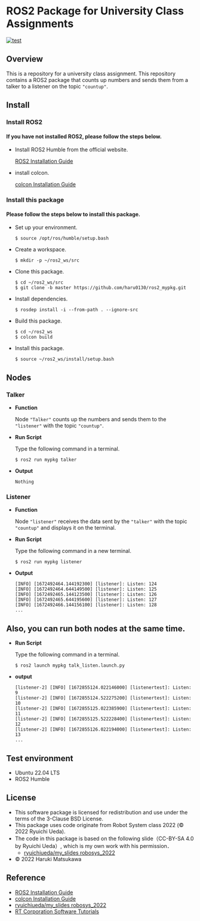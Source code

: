 # **ROS2 Package for University Class Assignments**



[![test](https://github.com/haru0130/ros2_mypkg/actions/workflows/test.yml/badge.svg)](https://github.com/haru0130/ros2_mypkg/actions/workflows/test.yml)


## **Overview**

This is a repository for a university class assignment. This repository contains a ROS2 package that counts up numbers and sends them from a talker to a listener on the topic `"countup"`.
## **Install**

### **Install ROS2**
   #### **If you have not installed ROS2, please follow the steps below.**



* Install ROS2 Humble from the official website.

    [ROS2 Installation Guide][def3]

[def3]: https://docs.ros.org/en/humble/Installation.html

* install colcon.

    [colcon Installation Guide][def2]

[def2]:https://docs.ros.org/en/humble/Tutorials/Beginner-Client-Libraries/Colcon-Tutorial.html
    

### **Install this package**

#### **Please follow the steps below to install this package.**

* Set up your environment.

    ```
    $ source /opt/ros/humble/setup.bash
    ```

* Create a workspace.

    ```
    $ mkdir -p ~/ros2_ws/src
    ```


* Clone this package.

    ``` 
    $ cd ~/ros2_ws/src
    $ git clone -b master https://github.com/haru0130/ros2_mypkg.git
    ```
* Install dependencies.

    ```
    $ rosdep install -i --from-path . --ignore-src
    ```

* Build this package.

    ```
    $ cd ~/ros2_ws
    $ colcon build
    ```
* Install this package.


    ```
    $ source ~/ros2_ws/install/setup.bash
    ```







  

 
  

## **Nodes**

### **Talker**
* **Function**
  
  Node `"Talker"` counts up the numbers and sends them to the `"listener"` with the topic `"countup"`.

*  **Run Script**

   Type the following command in a terminal.

     ``` 
    $ ros2 run mypkg talker
      ```
* **Output**
   ``` 
   Nothing
    ```
### **Listener**
* **Function**
    
     Node `"listener"` receives the data sent by the `"talker"` with the topic `"countup"` and displays it on the terminal.

*  **Run Script**

    Type the following command in a new terminal.
     ``` 
    $ ros2 run mypkg listener
      ```
* **Output**
    ``` 
    [INFO] [1672492464.144192300] [listener]: Listen: 124
    [INFO] [1672492464.644149500] [listener]: Listen: 125
    [INFO] [1672492465.144123500] [listener]: Listen: 126
    [INFO] [1672492465.644195600] [listener]: Listen: 127
    [INFO] [1672492466.144156100] [listener]: Listen: 128
    ...
     ```

## **Also, you can run both nodes at the same time.**

* **Run Script**

    Type the following command in a terminal.
     ``` 
    $ ros2 launch mypkg talk_listen.launch.py
    ```
* **output**
    ``` 
    [listener-2] [INFO] [1672855124.022146000] [listenertest]: Listen: 9
    [listener-2] [INFO] [1672855124.522275200] [listenertest]: Listen: 10
    [listener-2] [INFO] [1672855125.022385900] [listenertest]: Listen: 11
    [listener-2] [INFO] [1672855125.522228400] [listenertest]: Listen: 12
    [listener-2] [INFO] [1672855126.022194000] [listenertest]: Listen: 13
    ...
    ```





## Test environment

 * Ubuntu 22.04 LTS
 * ROS2 Humble

## License


* This software package is licensed for redistribution and use under the terms of the 3-Clause BSD License.
* This package uses code originate from Robot System class 2022 (© 2022 Ryuichi Ueda).
* The code in this package is based on the following slide（CC-BY-SA 4.0 by Ryuichi Ueda）, which is my own work with his permission．
    * [ryuichiueda/my_slides robosys_2022][def]
* © 2022 Haruki Matsukawa

[def]: https://github.com/ryuichiueda/my_slides/tree/master/robosys_2022

## Reference

* [ROS2 Installation Guide][def3]
* [colcon Installation Guide][def2]
* [ryuichiueda/my_slides robosys_2022][def]
* [RT Corporation Software Tutorials][def4]

[def4]:https://rt-net.github.io/tutorials/raspimouse/ros/package-install.html
